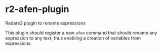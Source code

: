 # r2-afen-plugin

Radare2 plugin to rename expressions

This plugin should register a new `afen` command that should rename any expression
to any text, thus enabling a creation of variables from expressions.
